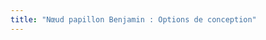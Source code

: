 ```yaml
---
title: "Nœud papillon Benjamin : Options de conception"
---
```


<DesignOptions design='benjamin' />
